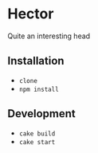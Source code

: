 Hector
======

Quite an interesting head

## Installation
* `clone`
* `npm install`

## Development
* `cake build`
* `cake start`
